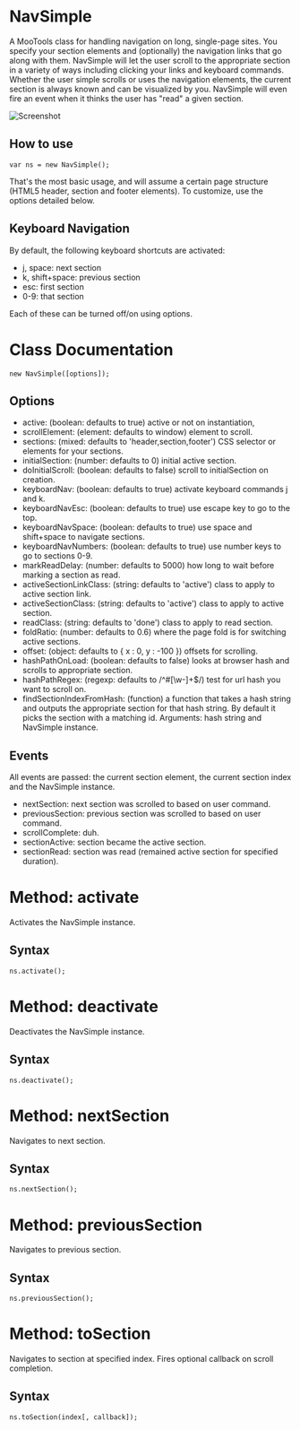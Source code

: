 NavSimple
=========

A MooTools class for handling navigation on long, single-page sites. You specify your
section elements and (optionally) the navigation links that go along with them. 
NavSimple will let the user scroll to the appropriate section in a variety of ways 
including clicking your links and keyboard commands. Whether the user simple scrolls
or uses the navigation elements, the current section is always known and can be
visualized by you. NavSimple will even fire an event when it thinks the user has
"read" a given section.

![Screenshot](http://idisk.me.com/iancollins/Public/Pictures/Skitch/BankSimple_%7C_Home-20101201-232519.png)


How to use
----------

	var ns = new NavSimple();

That's the most basic usage, and will assume a certain page structure (HTML5 header,
section and footer elements). To customize, use the options detailed below.


Keyboard Navigation
-------------------

By default, the following keyboard shortcuts are activated:

* j, space: next section
* k, shift+space: previous section 
* esc: first section
* 0-9: that section

Each of these can be turned off/on using options.


Class Documentation
===================

	new NavSimple([options]);

Options
-------

* active: (boolean: defaults to true) active or not on instantiation,
* scrollElement: (element: defaults to window) element to scroll.
* sections: (mixed: defaults to 'header,section,footer') CSS selector or elements for your sections.
* initialSection: (number: defaults to 0) initial active section.
* doInitialScroll: (boolean: defaults to false) scroll to initialSection on creation. 
* keyboardNav: (boolean: defaults to true) activate keyboard commands j and k.
* keyboardNavEsc: (boolean: defaults to true) use escape key to go to the top.
* keyboardNavSpace: (boolean: defaults to true) use space and shift+space to navigate sections.
* keyboardNavNumbers: (boolean: defaults to true) use number keys to go to sections 0-9.
* markReadDelay: (number: defaults to 5000) how long to wait before marking a section as read.
* activeSectionLinkClass: (string: defaults to 'active') class to apply to active section link.
* activeSectionClass: (string: defaults to 'active') class to apply to active section.
* readClass: (string: defaults to 'done') class to apply to read section.
* foldRatio: (number: defaults to 0.6) where the page fold is for switching active sections.
* offset: (object: defaults to { x : 0, y : -100 }) offsets for scrolling.
* hashPathOnLoad: (boolean: defaults to false) looks at browser hash and scrolls to appropriate section.
* hashPathRegex: (regexp: defaults to /^#[\w-]+$/) test for url hash you want to scroll on.
* findSectionIndexFromHash: (function) a function that takes a hash string and 
  outputs the appropriate section for that hash string. By default it picks the section 
  with a matching id. Arguments: hash string and NavSimple instance.

Events
------

All events are passed: the current section element, the current section index and 
the NavSimple instance.

* nextSection: next section was scrolled to based on user command.
* previousSection: previous section was scrolled to based on user command.
* scrollComplete: duh.
* sectionActive: section became the active section.
* sectionRead: section was read (remained active section for specified duration).


Method: activate
===================

Activates the NavSimple instance.

Syntax
------

	ns.activate();
	

Method: deactivate
===================

Deactivates the NavSimple instance.

Syntax
------

	ns.deactivate();
	

Method: nextSection
===================

Navigates to next section.

Syntax
------

	ns.nextSection();


Method: previousSection
=======================

Navigates to previous section.

Syntax
------

	ns.previousSection();


Method: toSection
=================

Navigates to section at specified index. Fires optional callback on scroll completion.

Syntax
------

	ns.toSection(index[, callback]);
